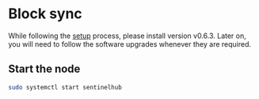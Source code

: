 # Block sync

While following the [setup](../setup.md) process, please install version v0.6.3.
Later on, you will need to follow the software upgrades whenever they are required.

## Start the node

``` sh
sudo systemctl start sentinelhub
```
